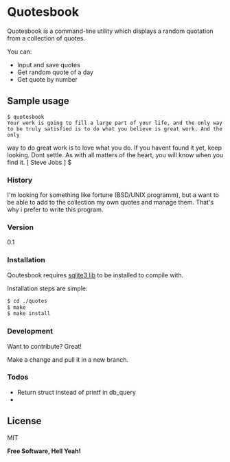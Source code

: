 # Quotesbook

Quotesbook is a command-line utility which displays a random quotation from a collection of quotes.

You can:
  - Input and save quotes
  - Get random quote of a day
  - Get quote by number

## Sample usage

    $ quotesbook
    Your work is going to fill a large part of your life, and the only way to be truly satisfied is to do what you believe is great work. And the only 
way to do great work is to love what you do. If you havent found it yet, keep looking. Dont settle. As with all matters of the heart, you will know when 
you find it. [ Steve Jobs ]
    $

### History
I'm looking for something like fortune (BSD/UNIX programm), but a want to be able to add to the collection my own quotes and manage them. That's why i 
prefer to write this program.

### Version
0.1

### Installation

Qoutesbook requires [sqlite3 lib](https://www.sqlite.org/download.html) to be installed to compile with.

Installation steps are simple:

```sh
$ cd ./quotes
$ make
$ make install
```

### Development

Want to contribute? Great!

Make a change and pull it in a new branch.

### Todos

 - Return struct instead of printf in db_query
 - 
License
----

MIT

**Free Software, Hell Yeah!**

[//]: # (These are reference links used in the body of this note and get stripped out when the markdown processor does its job. There is no need to 
format nicely because it shouldn't be seen. Thanks SO - http://stackoverflow.com/questions/4823468/store-comments-in-markdown-syntax)


   [extrimcomputers]: <http://extrimcomputers.ru>
   


